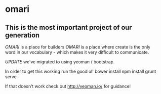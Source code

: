 # omari

## This is the most important project of our generation

*OMARI* is a place for builders
*OMARI* is a place where create is the only word in our vocabulary - which makes it very difficult to communicate.

*UPDATE* we've migrated to using yeoman / bootstrap.

In order to get this working run the good ol'
    bower install
    npm install
    grunt serve
  
If that doesn't work check out http://yeoman.io/ for guidance!  
